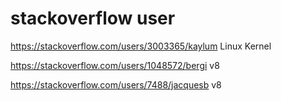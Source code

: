

# stackoverflow user

https://stackoverflow.com/users/3003365/kaylum Linux Kernel

https://stackoverflow.com/users/1048572/bergi v8

https://stackoverflow.com/users/7488/jacquesb v8